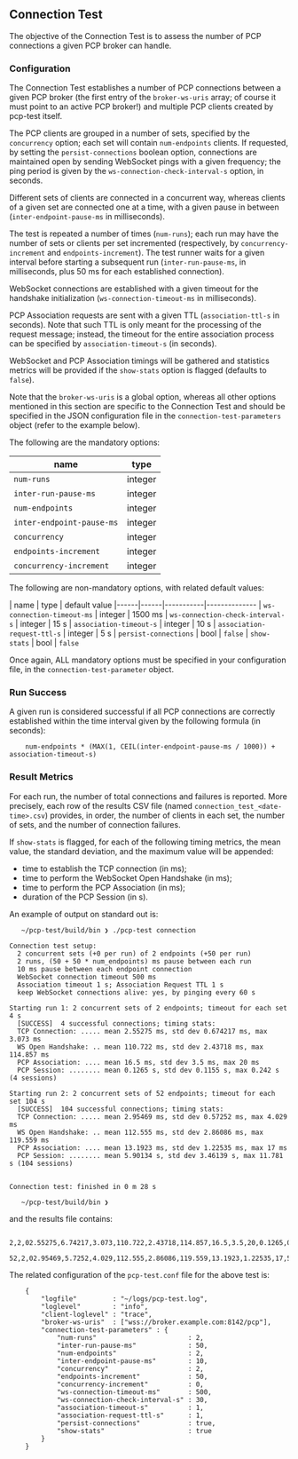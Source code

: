 ## Connection Test

The objective of the Connection Test is to assess the number of PCP connections
a given PCP broker can handle.

### Configuration

The Connection Test establishes a number of PCP connections between a given PCP
broker (the first entry of the `broker-ws-uris` array; of course it must point
to an active PCP broker!) and multiple PCP clients created by pcp-test itself.

The PCP clients are grouped in a number of sets, specified by the `concurrency`
option; each set will contain `num-endpoints` clients. If requested, by setting
the `persist-connections` boolean option, connections are maintained open by
sending WebSocket pings with a given frequency; the ping period is given by the
`ws-connection-check-interval-s` option, in seconds.

Different sets of clients are connected in a concurrent way, whereas clients of
a given set are connected one at a time, with a given pause in between
(`inter-endpoint-pause-ms` in milliseconds).

The test is repeated a number of times (`num-runs`); each run may have the
number of sets or clients per set incremented (respectively, by
`concurrency-increment` and `endpoints-increment`). The test runner waits for a
given interval before starting a subsequent run (`inter-run-pause-ms`, in
milliseconds, plus 50 ms for each established connection).

WebSocket connections are established with a given timeout for the handshake
initialization (`ws-connection-timeout-ms` in milliseconds).

PCP Association requests are sent with a given TTL (`association-ttl-s` in
seconds). Note that such TTL is only meant for the processing of the request
message; instead, the timeout for the entire association process can be
specified by `association-timeout-s` (in seconds).

WebSocket and PCP Association timings will be gathered and statistics metrics
will be provided if the `show-stats` option is flagged (defaults to `false`).

Note that the `broker-ws-uris` is a global option, whereas all other options
mentioned in this section are specific to the Connection Test and should be
specified in the JSON configuration file in the `connection-test-parameters`
object (refer to the example below).

The following are the mandatory options:

| name | type
|------|-----
|  `num-runs` | integer
|  `inter-run-pause-ms` | integer
|  `num-endpoints` | integer
|  `inter-endpoint-pause-ms` | integer
|  `concurrency` | integer
|  `endpoints-increment` | integer
|  `concurrency-increment` | integer

The following are non-mandatory options, with related default values:

| name | type | default value
|------|------|-----------|--------------
|  `ws-connection-timeout-ms` | integer | 1500 ms
|  `ws-connection-check-interval-s` | integer | 15 s
|  `association-timeout-s` | integer | 10 s
|  `association-request-ttl-s` | integer | 5 s
|  `persist-connections` | bool | `false`
|  `show-stats` | bool | `false`

Once again, ALL mandatory options must be specified in your configuration file,
in the `connection-test-parameter` object.

### Run Success

A given run is considered successful if all PCP connections are correctly
established within the time interval given by the following formula (in seconds):
```
    num-endpoints * (MAX(1, CEIL(inter-endpoint-pause-ms / 1000)) + association-timeout-s)
```

### Result Metrics

For each run, the number of total connections and failures is reported.
More precisely, each row of the results CSV file (named
`connection_test_<date-time>.csv`) provides, in order, the number of clients
in each set, the number of sets, and the number of connection failures.

If `show-stats` is flagged, for each of the following timing metrics, the
mean value, the standard deviation, and the maximum value will be appended:
  - time to establish the TCP connection (in ms);
  - time to perform the WebSocket Open Handshake (in ms);
  - time to perform the PCP Association (in ms);
  - duration of the PCP Session (in s).

An example of output on standard out is:
```
   ~/pcp-test/build/bin ❯ ./pcp-test connection

Connection test setup:
  2 concurrent sets (+0 per run) of 2 endpoints (+50 per run)
  2 runs, (50 + 50 * num_endpoints) ms pause between each run
  10 ms pause between each endpoint connection
  WebSocket connection timeout 500 ms
  Association timeout 1 s; Association Request TTL 1 s
  keep WebSocket connections alive: yes, by pinging every 60 s

Starting run 1: 2 concurrent sets of 2 endpoints; timeout for each set 4 s
  [SUCCESS]  4 successful connections; timing stats:
  TCP Connection: ..... mean 2.55275 ms, std dev 0.674217 ms, max 3.073 ms
  WS Open Handshake: .. mean 110.722 ms, std dev 2.43718 ms, max 114.857 ms
  PCP Association: .... mean 16.5 ms, std dev 3.5 ms, max 20 ms
  PCP Session: ........ mean 0.1265 s, std dev 0.1155 s, max 0.242 s (4 sessions)

Starting run 2: 2 concurrent sets of 52 endpoints; timeout for each set 104 s
  [SUCCESS]  104 successful connections; timing stats:
  TCP Connection: ..... mean 2.95469 ms, std dev 0.57252 ms, max 4.029 ms
  WS Open Handshake: .. mean 112.555 ms, std dev 2.86086 ms, max 119.559 ms
  PCP Association: .... mean 13.1923 ms, std dev 1.22535 ms, max 17 ms
  PCP Session: ........ mean 5.90134 s, std dev 3.46139 s, max 11.781 s (104 sessions)


Connection test: finished in 0 m 28 s

   ~/pcp-test/build/bin ❯
```

and the results file contains:
```
    2,2,02.55275,6.74217,3.073,110.722,2.43718,114.857,16.5,3.5,20,0.1265,0.1155,0.242
    52,2,02.95469,5.7252,4.029,112.555,2.86086,119.559,13.1923,1.22535,17,5.90134,3.46139,11.781
```

The related configuration of the `pcp-test.conf` file for the above test is:
```
    {
        "logfile"         : "~/logs/pcp-test.log",
        "loglevel"        : "info",
        "client-loglevel" : "trace",
        "broker-ws-uris"  : ["wss://broker.example.com:8142/pcp"],
        "connection-test-parameters" : {
            "num-runs"                       : 2,
            "inter-run-pause-ms"             : 50,
            "num-endpoints"                  : 2,
            "inter-endpoint-pause-ms"        : 10,
            "concurrency"                    : 2,
            "endpoints-increment"            : 50,
            "concurrency-increment"          : 0,
            "ws-connection-timeout-ms"       : 500,
            "ws-connection-check-interval-s" : 30,
            "association-timeout-s"          : 1,
            "association-request-ttl-s"      : 1,
            "persist-connections"            : true,
            "show-stats"                     : true
        }
    }
```